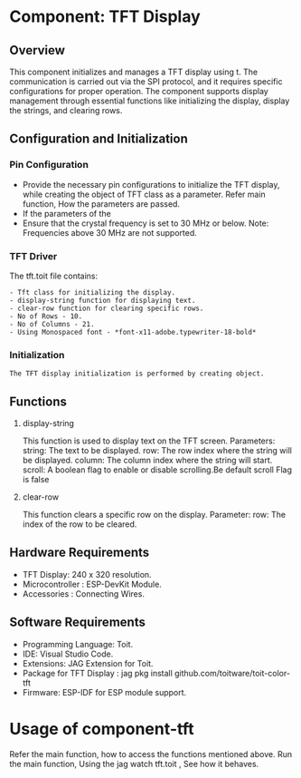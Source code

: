 # Component: TFT Display

## Overview

This component initializes and manages a TFT display using t. The communication is carried out via the SPI protocol, and it requires specific configurations for proper operation. The component supports display management through essential functions like initializing the display, display the strings, and clearing rows.


## Configuration and Initialization

### Pin Configuration

- Provide the necessary pin configurations to initialize the TFT display, while creating the object of TFT class as a parameter. Refer main function, How the parameters are passed.
- If the parameters of the
- Ensure that the crystal frequency is set to 30 MHz or below. Note: Frequencies above 30 MHz are not supported.


### TFT Driver

The tft.toit file contains:

    - Tft class for initializing the display.
    - display-string function for displaying text.
    - clear-row function for clearing specific rows.
    - No of Rows - 10.
    - No of Columns - 21.
    - Using Monospaced font - *font-x11-adobe.typewriter-18-bold*

### Initialization

    The TFT display initialization is performed by creating object.


## Functions

1. display-string

    This function is used to display text on the TFT screen.
    Parameters:
        string: The text to be displayed.
        row: The row index where the string will be displayed.
        column: The column index where the string will start.
        scroll: A boolean flag to enable or disable scrolling.Be default scroll Flag is false

2. clear-row

    This function clears a specific row on the display.
    Parameter:
    row: The index of the row to be cleared.

## Hardware Requirements

- TFT Display: 240 x 320 resolution.
- Microcontroller : ESP-DevKit Module.
- Accessories : Connecting Wires.


## Software Requirements

- Programming Language: Toit.
- IDE: Visual Studio Code.
- Extensions: JAG Extension for Toit.
- Package for TFT Display : jag pkg install github.com/toitware/toit-color-tft
- Firmware: ESP-IDF for ESP module support.


# Usage of component-tft

Refer the main function, how to access the functions mentioned above.
Run the main function, Using the jag watch tft.toit , See how it behaves.


